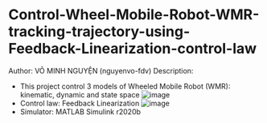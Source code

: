 # Control-Wheel-Mobile-Robot-WMR-tracking-trajectory-using-Feedback-Linearization-control-law
Author: VÕ MINH NGUYỆN (nguyenvo-fdv)
Description:
- This project control 3 models of Wheeled Mobile Robot (WMR): kinematic, dynamic and state space
  ![image](https://github.com/nguyenvo-fdv/Control-Wheel-Mobile-Robot-WMR-tracking-trajectory-using-Feedback-Linearization-control-law/assets/128005063/3e6a0b9c-82b0-4ac2-8be0-545fd5127a9b)
- Control law: Feedback Linearization
  ![image](https://github.com/nguyenvo-fdv/Control-Wheel-Mobile-Robot-WMR-tracking-trajectory-using-Feedback-Linearization-control-law/assets/128005063/b83aca03-0a4b-41eb-b92d-9ac6d6aee798)
- Simulator: MATLAB Simulink r2020b

